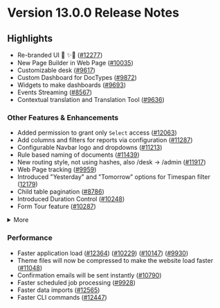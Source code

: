 # Version 13.0.0 Release Notes

## Highlights

- Re-branded UI 💎 ✨🎊 ([#12277](https://github.com/frappe/frappe/pull/12277))
- New Page Builder in Web Page ([#10035](https://github.com/frappe/frappe/pull/10035))
- Customizable desk ([#9617](https://github.com/frappe/frappe/pull/9617))
- Custom Dashboard for DocTypes ([#9872](https://github.com/frappe/frappe/pull/9872))
- Widgets to make dashboards ([#9693](https://github.com/frappe/frappe/pull/9693))
- Events Streaming ([#8567](https://github.com/frappe/frappe/pull/8567))
- Contextual translation and Translation Tool ([#9636](https://github.com/frappe/frappe/pull/9636))

### Other Features & Enhancements

- Added permission to grant only `Select` access ([#12063](https://github.com/frappe/frappe/pull/12063))
- Add columns and filters for reports via configuration ([#11287](https://github.com/frappe/frappe/pull/11287))
- Configurable Navbar logo and dropdowns ([#11213](https://github.com/frappe/frappe/pull/11213))
- Rule based naming of documents ([#11439](https://github.com/frappe/frappe/pull/11439))
- New routing style, not using hashes, also /desk -> /admin ([#11917](https://github.com/frappe/frappe/pull/11917))
- Web Page tracking ([#9959](https://github.com/frappe/frappe/pull/9959))
- Introduced "Yesterday" and "Tomorrow" options for Timespan filter ([12179](https://github.com/frappe/frappe/pull/12179))
- Child table pagination ([#8786](https://github.com/frappe/frappe/pull/8786))
- Introduced Duration Control ([#10248](https://github.com/frappe/frappe/pull/10248))
- Form Tour feature ([#10287](https://github.com/frappe/frappe/pull/10287))
<details>
<summary>More</summary>

- Introduced Map View ([#11202](https://github.com/frappe/frappe/pull/11202))
- Custom JS & CSS support in Web Form ([#9121](https://github.com/frappe/frappe/pull/9121)) ([#9610](https://github.com/frappe/frappe/pull/9610))
- Ability to attach photo from webcam ([#12160](https://github.com/frappe/frappe/pull/12160))
- Added a System Console to help in debugging ([#11306](https://github.com/frappe/frappe/pull/11306))
- Introduced System Settings to automatically delete old Prepared Reports ([#9751](https://github.com/frappe/frappe/pull/9751))
- "Mandatory Depends On" and "Read Only Depends On" option for document fields ([#8820](https://github.com/frappe/frappe/pull/8820))
- Added 2FA for LDAP users ([#10001](https://github.com/frappe/frappe/pull/10001))
- Introduced Help Article Feedback system ([#10260](https://github.com/frappe/frappe/pull/10260))
- Introduced Razorpay client ([#11418](https://github.com/frappe/frappe/pull/11418))
- Rate Limiting ([#10310](https://github.com/frappe/frappe/pull/10310))
- Introduced Log Settings ([#11699](https://github.com/frappe/frappe/pull/11699))
- Enhancements in notifications ([#11398](https://github.com/frappe/frappe/pull/11398)) ([#11409](https://github.com/frappe/frappe/pull/11409))
- Added a field-level permission check for report data ([12163](https://github.com/frappe/frappe/pull/12163))
- Ability to cancel all linked document with a single click ([#8905](https://github.com/frappe/frappe/pull/8905))
- Made checkboxes navigable via tab key ([#11030](https://github.com/frappe/frappe/pull/11030))
- Renamed "Custom Script" to "Client Script" ([#12324](https://github.com/frappe/frappe/pull/12324))

</details>

### Performance

- Faster application load ([#12364](https://github.com/frappe/frappe/pull/12364)) ([#10229](https://github.com/frappe/frappe/pull/10229)) ([#10147](https://github.com/frappe/frappe/pull/10147)) ([#9930](https://github.com/frappe/frappe/pull/9930))
- Theme files will now be compressed to make the website load faster ([#11048](https://github.com/frappe/frappe/pull/11048))
- Confirmation emails will be sent instantly ([#10790](https://github.com/frappe/frappe/pull/10790))
- Faster scheduled job processing ([#9928](https://github.com/frappe/frappe/pull/9928))
- Faster data imports ([#12565](https://github.com/frappe/frappe/pull/12565))
- Faster CLI commands ([#12447](https://github.com/frappe/frappe/pull/12447))
